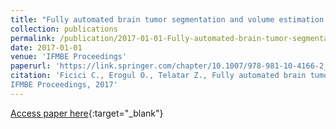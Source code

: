 ```yaml
---
title: "Fully automated brain tumor segmentation and volume estimation based on symmetry analysis in MR images"
collection: publications
permalink: /publication/2017-01-01-Fully-automated-brain-tumor-segmentation-and-volume-estimation-based-on-symmetry-analysis-in-MR-images
date: 2017-01-01
venue: 'IFMBE Proceedings'
paperurl: 'https://link.springer.com/chapter/10.1007/978-981-10-4166-2_9'
citation: 'Ficici C., Erogul O., Telatar Z., Fully automated brain tumor segmentation and volume estimation based on symmetry analysis in MR images"
IFMBE Proceedings, 2017'
---
```

[Access paper here](https://link.springer.com/chapter/10.1007/978-981-10-4166-2_9){:target="_blank"}
